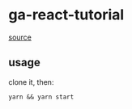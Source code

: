 # ga-react-tutorial

[source](https://github.com/goopscoop/ga-react-tutorial/blob/6-reduxActionsAndReducers/Notes)

## usage

clone it, then:

```
yarn && yarn start
```

